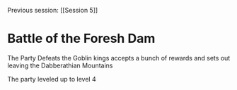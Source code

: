 Previous session: [[Session 5]]
# Battle of the Foresh Dam
The Party Defeats the Goblin kings accepts a bunch of rewards and sets out leaving the Dabberathian Mountains

The party leveled up to level 4